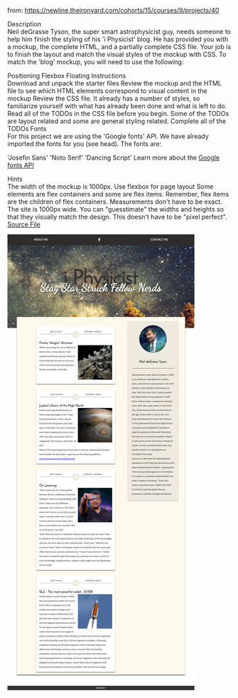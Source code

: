 from: https://newline.theironyard.com/cohorts/15/courses/9/projects/40

Description  
Neil deGrasse Tyson, the super smart astrophysicist guy, needs someone to help him finish the styling of his 'i Physicist' blog. He has provided you with a mockup, the complete HTML, and a partially complete CSS file. Your job is to finish the layout and match the visual styles of the mockup with CSS. To match the 'blog' mockup, you will need to use the following:

Positioning
Flexbox
Floating
Instructions  
Download and unpack the starter files
Review the mockup and the HTML file to see which HTML elements correspond to visual content in the mockup
Review the CSS file. It already has a number of styles, so familiarize yourself with what has already been done and what is left to do.
Read all of the TODOs in the CSS file before you begin. Some of the TODOs are layout related and some are general styling related.
Complete all of the TODOs
Fonts  
For this project we are using the 'Google fonts' API. We have already imported the fonts for you (see head). The fonts are:

'Josefin Sans'
'Noto Serif'
'Dancing Script'
Learn more about the [Google fonts API](https://fonts.google.com/?selection.family=Dancing+Script%7CJosefin+Sans%7CNoto+Serif)

Hints  
The width of the mockup is 1000px.
Use flexbox for page layout
Some elements are flex containers and some are flex items. Remember, flex items are the children of flex containers.
Measurements don't have to be exact. The site is 1000px wide. You can "guesstimate" the widths and heights so that they visually match the design. This doesn't have to be "pixel perfect".
[Source File](https://tiy-learn-content.s3.amazonaws.com/830262dc-iphys-starter-file.zip)

![](images/7ca567a4-iPhysicist.png)
